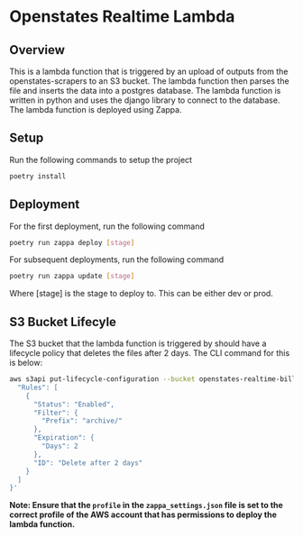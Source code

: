 # Openstates Realtime Lambda
## Overview
This is a lambda function that is triggered by an upload of outputs from the openstates-scrapers to an S3 bucket. The 
lambda function then  parses the file  and inserts the data into a postgres database. The lambda function is written 
in python and uses the django library to connect to the database. The lambda function is deployed using Zappa.

## Setup
Run the following commands to setup the project
```bash
poetry install
```

## Deployment
 For the first deployment, run the following command
```bash
poetry run zappa deploy [stage]
```

For subsequent deployments, run the following command
```bash
poetry run zappa update [stage]
```

Where [stage] is the stage to deploy to. This can be either dev or prod.

## S3 Bucket Lifecyle
The S3 bucket that the lambda function is triggered by should have a lifecycle policy that deletes the files after 2 
days. The CLI command for this is below:
```bash
aws s3api put-lifecycle-configuration --bucket openstates-realtime-bills --lifecycle-configuration '{
  "Rules": [
    {
      "Status": "Enabled",
      "Filter": {
        "Prefix": "archive/"
      },
      "Expiration": {
        "Days": 2
      },
      "ID": "Delete after 2 days"
    }
  ]
}'
```

**Note: Ensure that the `profile` in the `zappa_settings.json` file is set to the correct profile of the AWS account that 
has permissions to deploy the lambda function.**